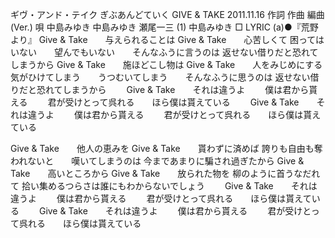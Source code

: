ギヴ・アンド・テイク
ぎぶあんどていく
GIVE & TAKE
2011.11.16
作詞  作曲  編曲 (Ver.)   唄
中島みゆき   中島みゆき   瀬尾一三 (1)
中島みゆき
□ LYRIC (a)●『荒野より』
Give & Take　　与えられることは
Give & Take　　心苦しくて
困ってはいない　　望んでもいない　　そんなふうに言うのは
返せない借りだと恐れてしまうから
Give & Take　　施ほどこし物は
Give & Take　　人をみじめにする
気がひけてしまう　　うつむいてしまう　　そんなふうに思うのは
返せない借りだと恐れてしまうから
　　Give & Take　　それは違うよ
　　僕は君から貰える
　　君が受けとって呉れる　　ほら僕は貰えている
　　Give & Take　　それは違うよ
　　僕は君から貰える
　　君が受けとって呉れる　　ほら僕は貰えている

Give & Take　　他人の恵みを
Give & Take　　貰わずに済めば
誇りも自由も奪われないと　　嘆いてしまうのは
今まであまりに騙され過ぎたから
Give & Take　　高いところから
Give & Take　　放られた物を
柳のように首うなだれて
拾い集めるつらさは誰にもわからないでしょう
　　Give & Take　　それは違うよ
　　僕は君から貰える
　　君が受けとって呉れる　　ほら僕は貰えている
　　Give & Take　　それは違うよ
　　僕は君から貰える
　　君が受けとって呉れる　　ほら僕は貰えている